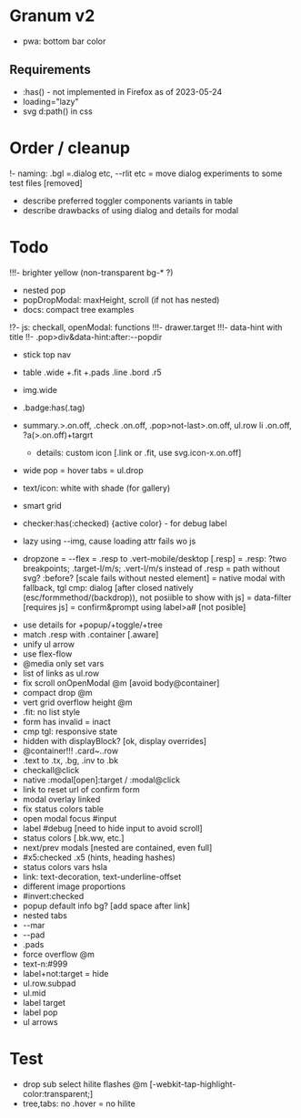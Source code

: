 # Granum v2

- pwa: bottom bar color

## Requirements

- :has() - not implemented in Firefox as of 2023-05-24
- loading="lazy"
- svg d:path() in css

# Order / cleanup

!- naming: .bgl =.dialog etc, --rlit etc
= move dialog experiments to some test files [removed]
+ describe preferred toggler components variants in table
+ describe drawbacks of using dialog and details for modal

# Todo

!!!- brighter yellow (non-transparent bg-* ?)
- nested pop
- popDropModal: maxHeight, scroll (if not has nested)
- docs: compact tree examples

!?- js: checkall, openModal: functions
!!!- drawer.target
!!!- data-hint with title
  !!- .pop>div&data-hint:after:--popdir
- stick top nav
- table .wide +.fit +.pads .line .bord .r5
- img.wide
- .badge:has(.tag)

- summary.>.on.off, .check .on.off, .pop>not-last>.on.off, ul.row li .on.off, ?a(>.on.off)+targrt
  - details: custom icon [.link or .fit, use svg.icon-x.on.off]
- wide pop = hover tabs = ul.drop
- text/icon: white with shade (for gallery)
- smart grid
- checker:has(:checked) {active color} - for debug label
- lazy using --img, cause loading attr fails wo js
- dropzone
= --flex
= .resp to .vert-mobile/desktop [.resp]
= .resp: ?two breakpoints; .target-l/m/s; .vert-l/m/s instead of .resp
= path without svg? :before? [scale fails without nested element]
= native modal with fallback, tgl cmp: dialog [after closed natively (esc/formmethod/(backdrop)), not posiible to show with js]
= data-filter [requires js]
= confirm&prompt using label>a# [not posible]
+ use details for +popup/+toggle/+tree
+ match .resp with .container [.aware]
+ unify ul arrow
+ use flex-flow
+ @media only set vars
+ list of links as ul.row
+ fix scroll onOpenModal @m [avoid body@container]
+ compact drop @m
+ vert grid overflow height @m
+ .fit: no list style
+ form has invalid = inact
+ cmp tgl: responsive state
+ hidden with displayBlock? [ok, display overrides]
+ @container!!! .card~..row
+ .text to .tx, .bg, .inv to .bk
+ checkall@click
+ native :modal[open]:target / :modal@click
+ link to reset url of confirm form
+ modal overlay linked
+ fix status colors table
+ open modal focus #input
+ label #debug [need to hide input to avoid scroll]
+ status colors [.bk.ww, etc.]
+ next/prev modals [nested are contained, even full]
+ #x5:checked .x5 (hints, heading hashes)
+ status colors vars hsla
+ link: text-decoration, text-underline-offset
+ different image proportions
+ #invert:checked
+ popup default info bg? [add space after link]
+ nested tabs
+ --mar
+ --pad
+ .pads
+ force overflow @m
+ text-n:#999
+ label+not:target = hide
+ ul.row.subpad
+ ul.mid
+ label target
+ label pop
+ ul arrows

# Test
- drop sub select hilite flashes @m [-webkit-tap-highlight-color:transparent;]
- tree,tabs: no .hover = no hilite